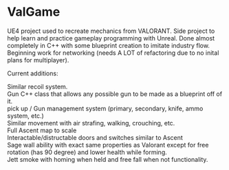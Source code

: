 # ValGame
UE4 project used to recreate mechanics from VALORANT. Side project to help learn and practice gameplay programming with Unreal. Done almost completely in C++
with some blueprint creation to imitate industry flow. Beginning work for networking (needs A LOT of refactoring due to no inital plans for multiplayer).

Current additions:  

Similar recoil system.  
Gun C++ class that allows any possible gun to be made as a blueprint off of it.  
pick up / Gun management system (primary, secondary, knife, ammo system, etc.)  
Similar movement with air strafing, walking, crouching, etc.  
Full Ascent map to scale  
Interactable/distructable doors and switches similar to Ascent  
Sage wall ability with exact same properties as Valorant except for free rotation (has 90 degree) and lower health while forming.  
Jett smoke with homing when held and free fall when not functionality.
